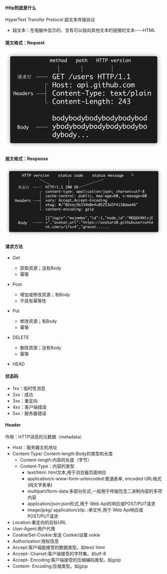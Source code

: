 #### Http到底是什么

HyperText Transfer Protocol 超文本传输协议

- 超文本：在电脑中显示的、含有可以指向其他文本的链接的文本----HTML

#### 报文格式：Request

<img src="图片/Untitled.assets/image-20210718131959397.png" alt="image-20210718131959397" style="zoom:50%;" />

#### 报文格式：Response

<img src="图片/Untitled.assets/image-20210718132111160.png" alt="image-20210718132111160" style="zoom:50%;" />

#### 请求方法

- Get
  - 获取资源；没有Body
  - 幂等

- Post
  - 增加或修改资源；有Body
  - 不具有幂等性

- Put
  - 修改资源；有Body
  - 幂等

- DELETE
  - 删除资源；没有Body
  - 幂等
- HEAD

#### 状态码

- 1xx：临时性消息
- 2xx：成功
- 3xx：重定向
- 4xx：客户端错误
- 5xx：服务器错误

#### Header

作用：HTTP消息的元数据（metadata）

- Host：服务器主机地址
- Content-Type/ Content-length:Body的类型和长度
  - Content-length:内容的长度（字节）
  - Content-Type：内容的类型
    - text/html: html文本,用于浏览器页面响应
    - application/x-www-form-urlencoded:普通表单, encoded URL格式(纯文字表单)
    - multipart/form-data:多部分形式,一般用于传输包含二进制内容的多项内容
    - application/json:json形式,用于 Web Api的响应或POST/PUT请求
    - image/jpeg/  application/zlip..:单文件,用于 Web Api响应或POST/PUT请求
- Location:重定向的目标URL
- User-Agent:用户代理
- Cookie/Set-Cookie:发送 Cookie/设置 ookie
- Authorization:授权信息
- Accept:客户端能接受的数据类型。如text/ html
- Accept- Charset:客户端接受的字符集。如utf-8
- Accept- Encoding:客户端接受的压缩编码类型。如gzip
- Content- Encoding:压缩类型。如gzip

